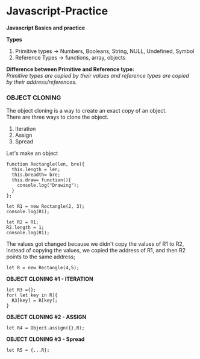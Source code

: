# Javascript-Practice
**Javascript Basics and practice**

**Types**  
1. Primitive types -> Numbers, Booleans, String, NULL, Undefined, Symbol
2. Reference Types -> functions, array, objects

**Difference between Primitive and Reference type:**  
_Primitive types are copied by their values and reference types are copied by their address/references._

### OBJECT CLONING  
The object cloning is a way to create an exact copy of an object.  
There are three ways to clone the object.
1. Iteration
2. Assign
3. Spread  

Let's make an object
```
function Rectangle(len, bre){
  this.length = len;
  this.breadth= bre;
  this.draw= function(){
    console.log("Drawing");
  }
};

let R1 = new Rectangle(2, 3);
console.log(R1);

let R2 = R1;
R2.length = 1;
console.log(R1);
```
The values got changed because we didn't copy the values of R1 to R2, instead of copying the values, we copied the address of R1, and then R2 points to the same address;


```
let R = new Rectangle(4,5);
```  
**OBJECT CLONING #1 - ITERATION**
```
let R3 ={};
for( let key in R){
  R3[key] = R[key];
}
```


**OBJECT CLONING #2 - ASSIGN**
```
let R4 = Object.assign({},R);
```


**OBJECT CLONING #3 - Spread**
```
let R5 = {...R};
```
